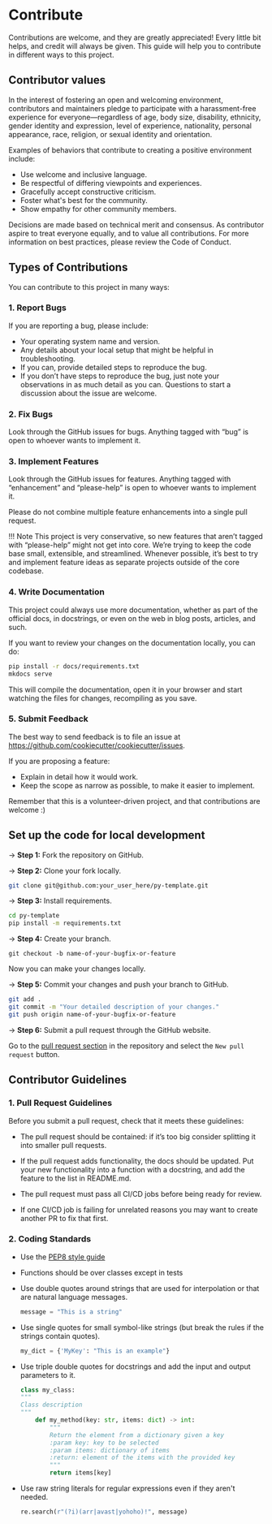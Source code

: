 # Contribute

Contributions are welcome, and they are greatly appreciated! Every little bit helps, and credit will always be given.
This guide will help you to contribute in different ways to this project.


## Contributor values

In the interest of fostering an open and welcoming environment, contributors and maintainers pledge to participate with a harassment-free experience for everyone—regardless of age, body size, disability, ethnicity, gender identity and expression, level of experience, nationality, personal appearance, race, religion, or sexual identity and orientation.

Examples of behaviors that contribute to creating a positive environment include:

- Use welcome and inclusive language.
- Be respectful of differing viewpoints and experiences.
- Gracefully accept constructive criticism.
- Foster what's best for the community.
- Show empathy for other community members.

Decisions are made based on technical merit and consensus. As contributor aspire to treat everyone equally, and to value all contributions. For more information on best practices, please review the Code of Conduct.


## Types of Contributions

You can contribute to this project in many ways:

### 1. Report Bugs

If you are reporting a bug, please include:

- Your operating system name and version.
- Any details about your local setup that might be helpful in troubleshooting.
- If you can, provide detailed steps to reproduce the bug.
- If you don’t have steps to reproduce the bug, just note your observations in as much detail as you can. Questions to start a discussion about the issue are welcome.


### 2. Fix Bugs

Look through the GitHub issues for bugs. Anything tagged with “bug” is open to whoever wants to implement it.


### 3. Implement Features

Look through the GitHub issues for features. Anything tagged with “enhancement” and “please-help” is open to whoever wants to implement it.

Please do not combine multiple feature enhancements into a single pull request.

!!! Note
    This project is very conservative, so new features that aren’t tagged with “please-help” might not get into core. We’re trying to keep the code base small, extensible, and streamlined. Whenever possible, it’s best to try and implement feature ideas as separate projects outside of the core codebase.


### 4. Write Documentation

This project could always use more documentation, whether as part of the official docs, in docstrings, or even on the web in blog posts, articles, and such.

If you want to review your changes on the documentation locally, you can do:

``` bash
pip install -r docs/requirements.txt
mkdocs serve
```

This will compile the documentation, open it in your browser and start watching the files for changes, recompiling as you save.


### 5. Submit Feedback

The best way to send feedback is to file an issue at https://github.com/cookiecutter/cookiecutter/issues.

If you are proposing a feature:

- Explain in detail how it would work.
- Keep the scope as narrow as possible, to make it easier to implement.

Remember that this is a volunteer-driven project, and that contributions are welcome :)


## Set up the code for local development

-> **Step 1:** Fork the repository on GitHub.

-> **Step 2:** Clone your fork locally.

``` bash
git clone git@github.com:your_user_here/py-template.git
```

-> **Step 3:** Install requirements.

``` bash
cd py-template
pip install -m requirements.txt
```

-> **Step 4:** Create your branch.

```
git checkout -b name-of-your-bugfix-or-feature
```

Now you can make your changes locally.

-> **Step 5:** Commit your changes and push your branch to GitHub.

``` bash
git add .
git commit -m "Your detailed description of your changes."
git push origin name-of-your-bugfix-or-feature
```

-> **Step 6:** Submit a pull request through the GitHub website.

Go to the [pull request section](https://github.com/charlstown/py-template/pulls) in the repository and select the `New pull request` button.


## Contributor Guidelines

### 1. Pull Request Guidelines

Before you submit a pull request, check that it meets these guidelines:

- The pull request should be contained: if it’s too big consider splitting it into smaller pull requests.

- If the pull request adds functionality, the docs should be updated. Put your new functionality into a function with a docstring, and add the feature to the list in README.md.
- The pull request must pass all CI/CD jobs before being ready for review.
- If one CI/CD job is failing for unrelated reasons you may want to create another PR to fix that first.


### 2. Coding Standards

- Use the [PEP8 style guide](https://peps.python.org/pep-0008/)
- Functions should be over classes except in tests
- Use double quotes around strings that are used for interpolation or that are natural language messages.

    ``` python
    message = "This is a string"
    ```

- Use single quotes for small symbol-like strings (but break the rules if the strings contain quotes).

    ``` python
    my_dict = {'MyKey': "This is an example"} 
    ```

- Use triple double quotes for docstrings and add the input and output parameters to it.

    ``` python
    class my_class:
    """
    Class description
    """
        def my_method(key: str, items: dict) -> int:
            """
            Return the element from a dictionary given a key
            :param key: key to be selected
            :param items: dictionary of items
            :return: element of the items with the provided key
            """
            return items[key]
    ```


- Use raw string literals for regular expressions even if they aren't needed.

    ``` python
    re.search(r"(?i)(arr|avast|yohoho)!", message)
    ```

    </br>

